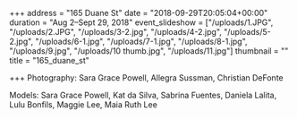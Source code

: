 +++
address = "165 Duane St"
date = "2018-09-29T20:05:04+00:00"
duration = "Aug 2–Sept 29, 2018"
event_slideshow = ["/uploads/1.JPG", "/uploads/2.JPG", "/uploads/3-2.jpg", "/uploads/4-2.jpg", "/uploads/5-2.jpg", "/uploads/6-1.jpg", "/uploads/7-1.jpg", "/uploads/8-1.jpg", "/uploads/9.jpg", "/uploads/10 thumb.jpg", "/uploads/11.jpg"]
thumbnail = ""
title = "165_duane_st"

+++
Photography: Sara Grace Powell, Allegra Sussman, Christian DeFonte

Models: Sara Grace Powell, Kat da Silva, Sabrina Fuentes, Daniela Lalita, Lulu Bonfils, Maggie Lee, Maia Ruth Lee